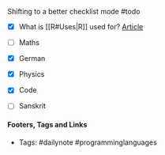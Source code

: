 Shifting to a better checklist mode
#todo
- [x] What is [[R#Uses|R]] used for? [Article](https://www.codecademy.com/resources/blog/what-is-r-used-for/#:~:text=R%20is%20a%20programming%20language,%2C%20data%20scientists%2C%20and%20scientists.)
- [ ] Maths
- [x] German
- [x] Physics
- [x] Code
- [ ] Sanskrit


#### Footers, Tags and Links
- Tags: #dailynote      #programminglanguages 
